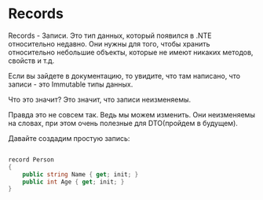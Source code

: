# Records 

Records - Записи. Это тип данных, который
появился в .NTE относительно недавно. 
Они нужны для того, чтобы хранить относительно
небольшие объекты, которые не имеют никаких 
методов, свойств и т.д.

Если вы зайдете в документацию, то увидите, что
там написано, что записи - это Immutable типы данных.

Что это значит? Это значит, что записи неизменяемы.

Правда это не совсем так. Ведь мы можем изменить.
Они неизменяемы на словах, при этом очень полезные для DTO(пройдем в будущем).

Давайте создадим простую запись:

```csharp

record Person
{
    public string Name { get; init; }
    public int Age { get; init; }
}

```



